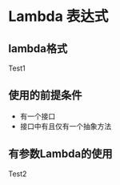 # Lambda 表达式

## lambda格式
Test1

## 使用的前提条件
- 有一个接口
- 接口中有且仅有一个抽象方法

## 有参数Lambda的使用
Test2

## 




